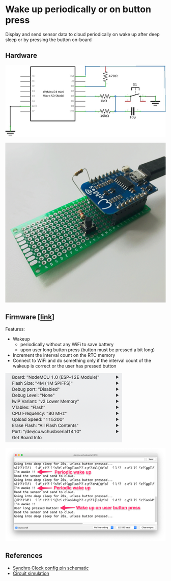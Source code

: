 # Wake up periodically or on button press

Display and send sensor data to cloud periodically on wake up after deep sleep or by pressing the button on-board

## Hardware

![Wiring](schematic.jpg)

![Prototype](prototype.jpg)

## Firmware [[link](main.ino)]

Features:

- Wakeup
  - periodically without any WiFi to save battery
  - upon user long button press (button must be pressed a bit long)
- Increment the interval count on the RTC memory
- Connect to WiFi and do something only if the interval count of the wakeup is correct or the user has pressed button

![Arduino settings](arduino-settings.png)

![](console.png)

## References

- [Synchro Clock config pin schematic](https://raw.githubusercontent.com/liebman/AnalogClock/master/images/SynchroClock.png)
- [Circuit simulation](https://www.falstad.com/circuit/circuitjs.html?cct=$+1+0.000005+100.89512123094175+50+5+43%0AR+176+128+176+80+0+0+40+3.3+0+0+0.5%0Ag+176+320+176+368+0%0As+96+320+176+320+0+1+true%0Ar+176+272+304+272+0+1000%0Ar+96+128+96+224+0+10000%0Ac+96+224+224+224+0+0.00001+-2.4593660441496468e-11%0Ar+224+128+224+224+0+10000%0Aw+96+128+176+128+0%0Aw+224+128+176+128+0%0Aw+224+224+304+224+0%0Ar+304+224+304+128+0+1000%0Aw+304+128+432+128+2%0Aw+304+224+384+224+2%0Aw+176+272+96+272+0%0Aw+96+224+96+272+0%0Aw+96+272+96+320+0%0Aw+304+272+384+272+2%0As+432+128+528+128+0+1+true%0Ag+528+128+528+160+0%0Ar+432+128+432+80+0+1000%0AR+432+80+432+32+0+0+40+3.3+0+0+0.5%0Ab+400+16+570+179+0%0Ax+394+230+442+233+4+24+RST%0Ax+472+54+558+57+4+24+GPIO16%0Ax+396+282+482+285+4+24+GPIO12%0A)
